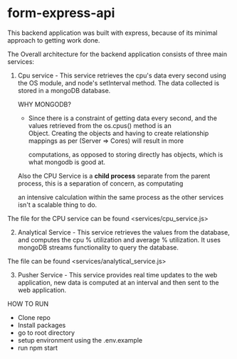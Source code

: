 # form-express-api


This backend application was built with express, because of its minimal approach to getting work done.

The Overall architecture for the backend application consists of three main services:

1. Cpu service - This service retrieves the cpu's data every second using the OS module, and node's setInterval method.
   The data collected is stored in a mongoDB database.

   WHY MONGODB?

   - Since there is a constraint of getting data every second, and the values retrieved from the os.cpus() method is an        
     Object. Creating the objects and having to create relationship mappings as per (Server => Cores) will result in more 
     
     computations, as opposed to storing directly has objects, which is what mongodb is good at.

   Also the CPU Service is a **child process** separate from the parent process, this is a separation of concern, as computating 
   
   an intensive calculation within the same process as the other services isn't a scalable thing to do.

The file for the CPU service can be found <services/cpu_service.js>

2. Analytical Service - This service retrieves the values from the database, and computes the cpu % utilization and average % utilization. It uses mongoDB streams functionality to query the database. 

The file can be found <services/analytical_service.js>


3. Pusher Service - This service provides real time updates to the web application, new data is computed at an interval and then sent to the web application.


HOW TO RUN

- Clone repo
- Install packages
- go to root directory
- setup environment using the .env.example
- run npm start

